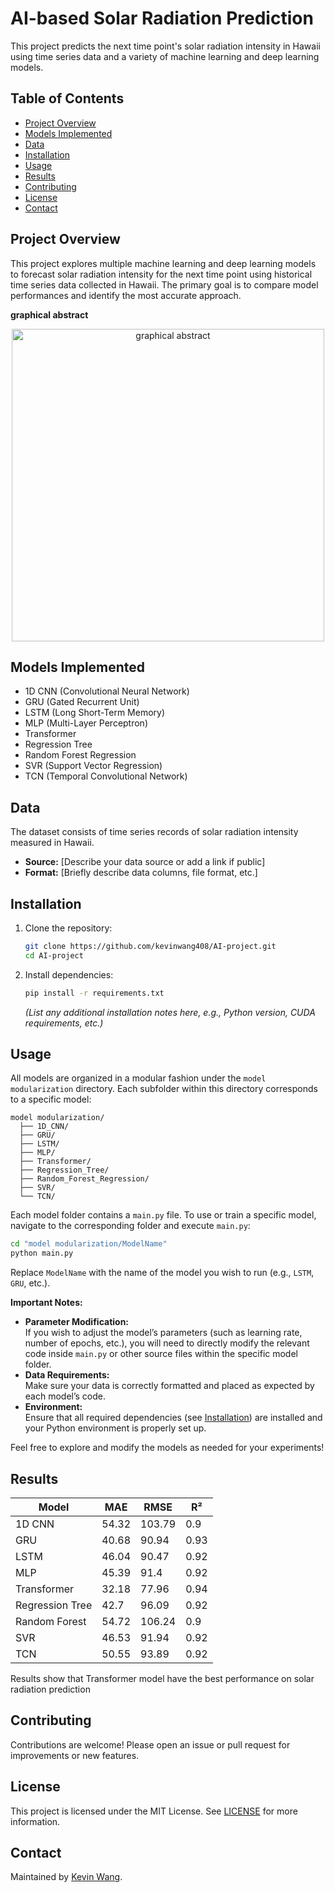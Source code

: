 # AI-based Solar Radiation Prediction

This project predicts the next time point's solar radiation intensity in Hawaii using time series data and a variety of machine learning and deep learning models.

## Table of Contents

- [Project Overview](#project-overview)
- [Models Implemented](#models-implemented)
- [Data](#data)
- [Installation](#installation)
- [Usage](#usage)
- [Results](#results)
- [Contributing](#contributing)
- [License](#license)
- [Contact](#contact)

## Project Overview

This project explores multiple machine learning and deep learning models to forecast solar radiation intensity for the next time point using historical time series data collected in Hawaii. The primary goal is to compare model performances and identify the most accurate approach.

**graphical abstract**

<p align="center">
  <img src="https://github.com/user-attachments/assets/11c1bf63-84ab-454c-b35d-26ccade3115d" alt="graphical abstract" width="500"/>
</p>


## Models Implemented

- 1D CNN (Convolutional Neural Network)
- GRU (Gated Recurrent Unit)
- LSTM (Long Short-Term Memory)
- MLP (Multi-Layer Perceptron)
- Transformer
- Regression Tree
- Random Forest Regression
- SVR (Support Vector Regression)
- TCN (Temporal Convolutional Network)

## Data

The dataset consists of time series records of solar radiation intensity measured in Hawaii.

- **Source:** [Describe your data source or add a link if public]
- **Format:** [Briefly describe data columns, file format, etc.]

## Installation

1. Clone the repository:
    ```bash
    git clone https://github.com/kevinwang408/AI-project.git
    cd AI-project
    ```

2. Install dependencies:
    ```bash
    pip install -r requirements.txt
    ```
    *(List any additional installation notes here, e.g., Python version, CUDA requirements, etc.)*

## Usage

All models are organized in a modular fashion under the `model modularization` directory. Each subfolder within this directory corresponds to a specific model:

```
model modularization/
  ├── 1D_CNN/
  ├── GRU/
  ├── LSTM/
  ├── MLP/
  ├── Transformer/
  ├── Regression_Tree/
  ├── Random_Forest_Regression/
  ├── SVR/
  └── TCN/
```

Each model folder contains a `main.py` file. To use or train a specific model, navigate to the corresponding folder and execute `main.py`:

```bash
cd "model modularization/ModelName"
python main.py
```
Replace `ModelName` with the name of the model you wish to run (e.g., `LSTM`, `GRU`, etc.).

**Important Notes:**
- **Parameter Modification:**  
  If you wish to adjust the model’s parameters (such as learning rate, number of epochs, etc.), you will need to directly modify the relevant code inside `main.py` or other source files within the specific model folder.
- **Data Requirements:**  
  Make sure your data is correctly formatted and placed as expected by each model’s code.
- **Environment:**  
  Ensure that all required dependencies (see [Installation](#installation)) are installed and your Python environment is properly set up.

Feel free to explore and modify the models as needed for your experiments!

## Results

| Model       | MAE   | RMSE  | R²    |
|-------------|-------|-------|-------|
| 1D CNN      |   54.32    |   103.79    |   0.9    |
| GRU         |  40.68     |   90.94    |    0.93   |
| LSTM        |   46.04    |   90.47    |   0.92    |
| MLP         |   45.39    |   91.4    |    0.92   |
| Transformer |    32.18   |    77.96   |    0.94   |
| Regression Tree |  42.7 |   96.09    |   0.92    |
| Random Forest |  54.72   |   106.24    |    0.9   |
| SVR         |   46.53    |    91.94   |   0.92    |
| TCN         |   50.55    |    93.89   |    0.92   |

Results show that Transformer model have the best performance on solar radiation prediction

## Contributing

Contributions are welcome! Please open an issue or pull request for improvements or new features.

## License

This project is licensed under the MIT License. See [LICENSE](LICENSE) for more information.

## Contact

Maintained by [Kevin Wang](mailto:wang858107473@gmail.com).
